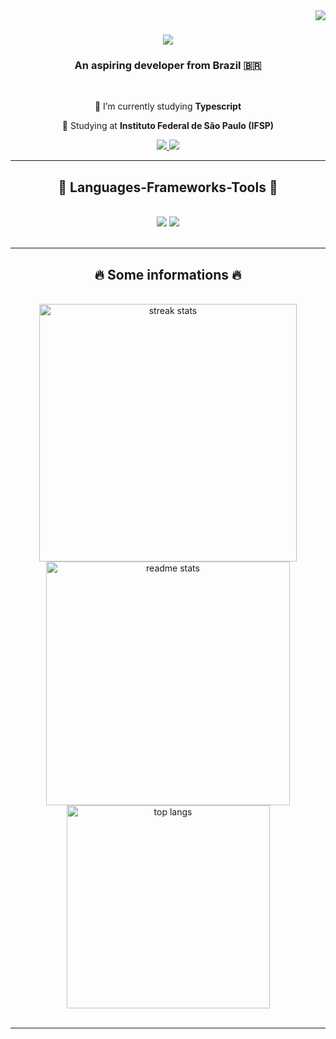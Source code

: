 <img align="right" src="https://visitor-badge.laobi.icu/badge?page_id=MatheusCampagnolo.MatheusCampagnolo" />

<h1 align="center">
    <img src="https://readme-typing-svg.herokuapp.com/?font=Righteous&size=35&center=true&vCenter=true&width=500&height=70&duration=4000&lines=Hi+There!+👋;+I'm+Matheus+Campagnolo!;" />
</h1>

<h3 align="center">An aspiring developer from Brazil 🇧🇷</h3>

<br/>

<div align="center">
 
 🌱 I’m currently studying **Typescript**

 🏫 Studying at **Instituto Federal de São Paulo (IFSP)**

 </div>

 <div align="center"> 
  <a href="mailto:campagnolo.messias@gmail.com">
    <img src="https://img.shields.io/badge/Gmail-333333?style=for-the-badge&logo=gmail&logoColor=red" />
  </a>
  <a href="https://linkedin.com/in/matheus-campagnolo/" target="_blank">
    <img src="https://img.shields.io/badge/LinkedIn-0077B5?style=for-the-badge&logo=linkedin&logoColor=white" target="_blank" />
  </a>
</div>

  <hr/>

<h2 align="center">🧱 Languages-Frameworks-Tools 🧱</h2>
<br/>
<div align="center">
    <img src="https://skillicons.dev/icons?i=bootstrap,html,css,vscode,github" />
    <img src="https://skillicons.dev/icons?i=nodejs,python,javascript,express" /><br>
</div>

<br/>
<hr/>

<h2 align="center">🔥 Some informations 🔥</h2>
<br>
<div align=center>
  <img width=412 src="https://streak-stats.demolab.com/?user=MatheusCampagnolo&count_private=true&theme=react&border_radius=10" alt="streak stats"/>
  <img width=390 src="https://github-readme-stats.vercel.app/api?username=MatheusCampagnolo&count_private=true&show_icons=true&theme=react&rank_icon=github&border_radius=10" alt="readme stats" />
  <br/>
  <img width=325 align="center" src="https://github-readme-stats.vercel.app/api/top-langs/?username=MatheusCampagnolo&hide=HTML&langs_count=8&layout=compact&theme=react&border_radius=10&size_weight=0.5&count_weight=0.5&exclude_repo=github-readme-stats" alt="top langs" />
</div>

<br/>

<hr/>

<br/>
